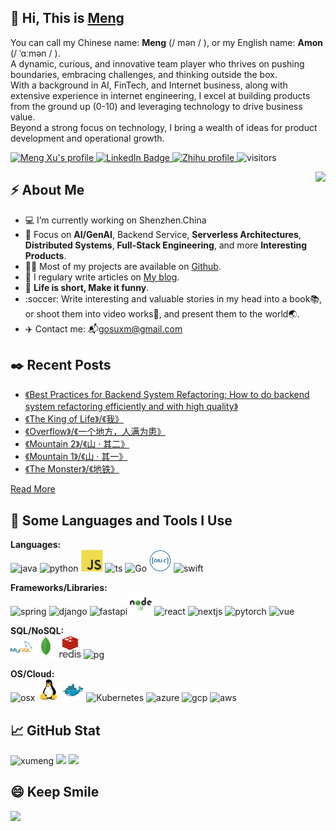 <h2>🫡 Hi, This is <a href="https://amonxu.com/">Meng</a></h2>
<p>
    You can call my Chinese name: <b>Meng</b> (/ mən /
), or my English name: <b>Amon</b> (/ ˈɑːmən /
). <br/>
    A dynamic, curious, and innovative team player who thrives on pushing boundaries, embracing challenges, and thinking outside the box. 
    <br/>
    With a background in AI, FinTech, and Internet business, along with extensive experience in internet engineering, I excel at building products from the ground up (0-10) and leveraging technology to drive business value. 
<br/>
    Beyond a strong focus on technology, I bring a wealth of ideas for product development and operational growth.
</p> 
<p>
    <a href="https://amonxu.com">
        <img src="https://img.shields.io/badge/-@amonxu-14c767?style=flat-square&amp;labelColor=14c767&amp;logo=Hexo&amp;link=https://amonxu.com" alt="Meng Xu's profile">
    </a> 
    <a href="https://www.linkedin.com/in/%E7%8C%9B-%E5%BE%90-54236659/">
        <img src="https://img.shields.io/badge/-@amonxu-0077B5?style=flat-square&amp;labelColor=0077B5&amp;logo=LinkedIn&amp;link=https://www.linkedin.com/in/%E7%8C%9B-%E5%BE%90-54236659/" alt="LinkedIn Badge">
    </a>
    <a href="https://www.zhihu.com/people/amonxu">
        <img src="https://img.shields.io/badge/-@amonxu-0066FF?style=flat-square&amp;labelColor=0066FF&amp;logo=Zhihu&amp;link=https://www.zhihu.com/people/amonxu" alt="Zhihu profile">
    </a> 
    <img src="https://komarev.com/ghpvc/?username=xumeng&color=brightgreen" alt="visitors">
</p>
<img align="right" src="https://media2.giphy.com/media/1lvotGQwhzi6O0gQtV/200w.webp?cid=ecf05e47zl8maonxea6mhp9bd8nroopngskpkfkllbbki1zo&rid=200w.webp&ct=g" />
<h2>⚡️ About Me</h2>
<ul>
<li>💻 I’m currently working on Shenzhen.China</li>
<li>🧐 Focus on <strong>AI/GenAI</strong>, Backend Service, <strong>Serverless Architectures</strong>, <strong>Distributed Systems</strong>, <strong>Full-Stack Engineering</strong>, and more <strong>Interesting Products</strong>.</li>
<li>👨‍💻 Most of my projects are available on <a href="https://github.com/xumeng">Github</a>.</li>
<li>📝 I regulary write articles on <a href="https://amonxu.com/archives">My blog</a>.</li>
<li>🎉 <strong>Life is short, Make it funny</strong>.</li>
<li>:soccer: Write interesting and valuable stories in my head into a book📚, or shoot them into video works🎥, and present them to the world🌏.</li>
<li>✈️ Contact me: 📬<a href='mailto:gosuxm@gmail.com'>gosuxm@gmail.com</a></li>
</ul>
<h2>✒️ Recent Posts</h2>
<ul>
    <li><a target="_blank" href="https://amonxu.com/2023/09/01/en/2023-09-01-Refactoring/">《Best Practices for Backend System Refactoring: How to do backend system refactoring efficiently and with high quality》</a></li>
    <li><a target="_blank" href="https://amonxu.com/2023/04/07/2023-04-07-My-King/">《The King of Life》/《我》</a></li>
    <li><a target="_blank" href="https://amonxu.com/2023/07/22/zh-CN/2023-07-22-Hospital/">《Overflow》/《一个地方，人满为患》</a></li>
    <li><a target="_blank" href="https://amonxu.com/2022/12/02/2022-12-02-Mountain/">《Mountain 2》/《山 · 其二》</a></li>
    <li><a target="_blank" href="https://amonxu.com/2022/12/01/2022-12-01-Mountain/">《Mountain 1》/《山 · 其一》</a></li>
    <li><a target="_blank" href="https://amonxu.com/2022/11/30/2022-11-30-Metro-Train/">《The Monster》/《地铁》</a></li>
</ul>
<p><a target="_blank" href="https://amonxu.com/archives">Read More</a></p>
<h2>🚀 Some Languages and Tools I Use</h2>
<p align="left">

<b>Languages:</b><br/>
<img src="https://cdn.jsdelivr.net/gh/devicons/devicon/icons/java/java-original-wordmark.svg" width="35" height="35" alt="java"/> 
<img src="https://cdn.jsdelivr.net/gh/devicons/devicon/icons/python/python-original.svg"  width="35" height="35" alt="python"/>
<img src="https://raw.githubusercontent.com/devicons/devicon/master/icons/javascript/javascript-original.svg" alt="javascript" width="35" height="35" />
<img src="https://cdn.jsdelivr.net/gh/devicons/devicon/icons/typescript/typescript-original.svg" width="35" height="35" alt="ts"/>
<img src="https://cdn.jsdelivr.net/gh/devicons/devicon/icons/go/go-original.svg" alt="Go" width="35" height="35" alt="go"/>
<img src="https://raw.githubusercontent.com/devicons/devicon/master/icons/objectivec/objectivec-plain.svg" alt="oc" width="35" height="35" />
<img src="https://cdn.jsdelivr.net/gh/devicons/devicon/icons/swift/swift-original-wordmark.svg" width="35" height="35" alt="swift"/>
</p>
<p align="left">
<b>Frameworks/Libraries:</b><br/>
<img src="https://www.vectorlogo.zone/logos/springio/springio-icon.svg" alt="spring" width="35" height="35" alt="spring"/>
<img src="https://cdn.jsdelivr.net/gh/devicons/devicon/icons/django/django-plain-wordmark.svg" width="35" height="35" alt="django"/>
<img src="https://cdn.jsdelivr.net/gh/devicons/devicon/icons/fastapi/fastapi-original-wordmark.svg" width="35" height="35" alt="fastapi"/>
<img src="https://raw.githubusercontent.com/devicons/devicon/master/icons/nodejs/nodejs-original-wordmark.svg" alt="nodejs" width="35" height="35" />
<img src="https://cdn.jsdelivr.net/gh/devicons/devicon/icons/react/react-original-wordmark.svg" width="35" height="35" alt="react"/>
<img src="https://cdn.jsdelivr.net/gh/devicons/devicon/icons/nextjs/nextjs-original-wordmark.svg" width="35" height="35" alt="nextjs"/>
<img src="https://cdn.jsdelivr.net/gh/devicons/devicon/icons/pytorch/pytorch-original-wordmark.svg" width="35" height="35" alt="pytorch"/>
    <img src="https://cdn.jsdelivr.net/gh/devicons/devicon/icons/vuejs/vuejs-original-wordmark.svg" width="35" height="35" alt="vue"/>
</p>
<p align="left">
<b>SQL/NoSQL:</b><br/>
<img src="https://raw.githubusercontent.com/devicons/devicon/master/icons/mysql/mysql-original-wordmark.svg" alt="mysql" width="35" height="35" alt="mysql"/>
<img src="https://raw.githubusercontent.com/devicons/devicon/master/icons/mongodb/mongodb-original.svg" alt="mongodb" width="35" height="35" alt="mongo"/>
<img src="https://raw.githubusercontent.com/devicons/devicon/master/icons/redis/redis-original-wordmark.svg" alt="redis" width="35" height="35" alt="redis"/>
<img src="https://cdn.jsdelivr.net/gh/devicons/devicon/icons/postgresql/postgresql-original-wordmark.svg" width="35" height="35" alt="pg"/>
</p>
<p align="left">
<b>OS/Cloud:</b><br/>
<img src="https://cdn.jsdelivr.net/gh/devicons/devicon/icons/apple/apple-original.svg" width="35" height="35" alt="osx"/>
<img src="https://raw.githubusercontent.com/devicons/devicon/master/icons/linux/linux-original.svg" alt="linux" width="35" height="35" alt="linux"/>
<img src="https://raw.githubusercontent.com/devicons/devicon/master/icons/docker/docker-original.svg" alt="Docker" width="35" height="35" alt="docker"/>
<img src="https://www.vectorlogo.zone/logos/kubernetes/kubernetes-icon.svg" alt="Kubernetes" width="35" height="35" alt="k8s"/>
<img src="https://cdn.jsdelivr.net/gh/devicons/devicon/icons/azure/azure-original-wordmark.svg" width="35" height="35" alt="azure"/>
<img src="https://cdn.jsdelivr.net/gh/devicons/devicon/icons/googlecloud/googlecloud-original-wordmark.svg" width="35" height="35" alt="gcp"/>
<img src="https://cdn.jsdelivr.net/gh/devicons/devicon/icons/amazonwebservices/amazonwebservices-original.svg" width="35" height="35" alt="aws"/>
</p>
<h2>📈 GitHub Stat</h2>
<img src="https://github-readme-stats.vercel.app/api?username=xumeng&show_icons=true&count_private=true" alt="xumeng" />
<img src="https://github-readme-stats.vercel.app/api/top-langs?username=acheong08&layout=compact"/>
<img src="https://github-readme-streak-stats.herokuapp.com/?user=xumeng"/>

<h2>😄 Keep Smile</h2>
<img src="https://readme-jokes.vercel.app/api"/>
